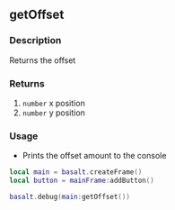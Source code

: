## getOffset

### Description

Returns the offset

### Returns

1. `number` x position
2. `number` y position

### Usage

* Prints the offset amount to the console

```lua
local main = basalt.createFrame()
local button = mainFrame:addButton()

basalt.debug(main:getOffset())
```
